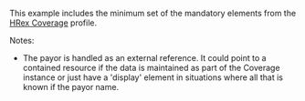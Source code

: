 This example includes the minimum set of the mandatory elements from the [HRex Coverage](StructureDefinition-hrex-coverage.html) profile.

Notes:

* The payor is handled as an external reference.  It could point to a contained resource if the data is maintained as part of the Coverage instance or just have a 'display' element in situations where all that is known if the payor name.